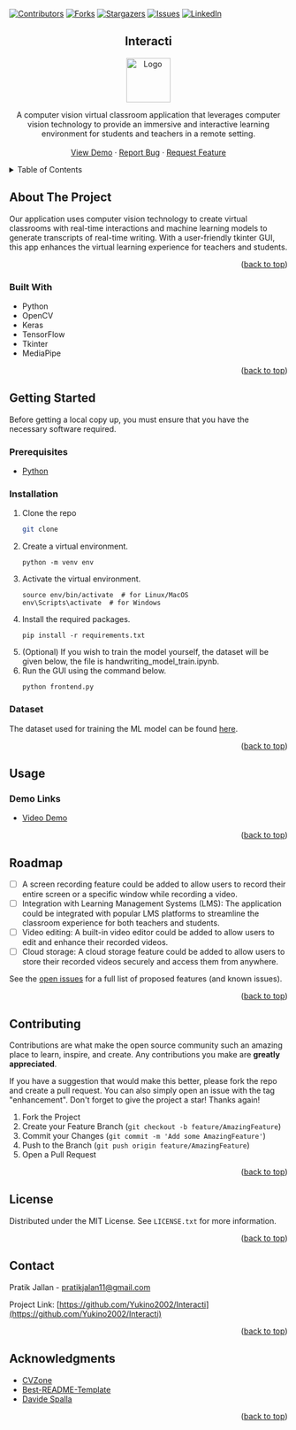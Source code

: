 [![Contributors][contributors-shield]][contributors-url]
[![Forks][forks-shield]][forks-url]
[![Stargazers][stars-shield]][stars-url]
[![Issues][issues-shield]][issues-url]
[![LinkedIn][linkedin-shield]][linkedin-url]

<h2 align="center">Interacti</h2>
<div align="center">
  <a href="https://github.com/Yukino2002/Interacti">
    <img src="./logo.jpg" alt="Logo" width="80" height="80">
  </a>
</div>
  <p align="center">
    A computer vision virtual classroom application that leverages computer vision technology to provide an immersive and interactive learning environment for students and teachers in a remote setting.
    <br />
    <br />
    <a href="https://youtu.be/XMMmAgVsEFY">View Demo</a>
    ·
    <a href="https://github.com/Yukino2002/Interacti/issues">Report Bug</a>
    ·
    <a href="https://github.com/Yukino2002/Interacti/issues">Request Feature</a>
  </p>


<!-- TABLE OF CONTENTS -->
<details>
  <summary>Table of Contents</summary>
  <ol>
    <li>
      <a href="#about-the-project">About The Project</a>
      <ul>
        <li><a href="#built-with">Built With</a></li>
      </ul>
    </li>
    <li>
      <a href="#getting-started">Getting Started</a>
      <ul>
        <li><a href="#prerequisites">Prerequisites</a></li>
        <li><a href="#installation">Installation</a></li>
      </ul>
    </li>
    <li><a href="#usage">Usage</a></li>
    <li><a href="#roadmap">Roadmap</a></li>
    <li><a href="#contributing">Contributing</a></li>
    <li><a href="#license">License</a></li>
    <li><a href="#contact">Contact</a></li>
    <li><a href="#acknowledgments">Acknowledgments</a></li>
  </ol>
</details>



<!-- ABOUT THE PROJECT -->
## About The Project

Our application uses computer vision technology to create virtual classrooms with real-time interactions and machine learning models to generate transcripts of real-time writing. With a user-friendly tkinter GUI, this app enhances the virtual learning experience for teachers and students.

<p align="right">(<a href="#readme-top">back to top</a>)</p>

### Built With

<ul>
    <li>Python</li>
    <li>OpenCV</li>
    <li>Keras</li>
    <li>TensorFlow</li>
    <li>Tkinter</li>
    <li>MediaPipe</li>
</ul>
<p align="right">(<a href="#readme-top">back to top</a>)</p>

## Getting Started

Before getting a local copy up, you must ensure that you have the necessary software required.

### Prerequisites

* <a href='https://www.python.org/downloads/'>Python</a>

### Installation

1. Clone the repo
   ```sh
   git clone
   ```
2. Create a virtual environment.
    ```
    python -m venv env
    ```
3. Activate the virtual environment.
    ```
    source env/bin/activate  # for Linux/MacOS
    env\Scripts\activate  # for Windows
    ```
4. Install the required packages.
    ```
    pip install -r requirements.txt
    ```
5. (Optional) If you wish to train the model yourself, the dataset will be given below, the file is handwriting_model_train.ipynb.
6. Run the GUI using the command below.
    ```
    python frontend.py
    ```
   
### Dataset

The dataset used for training the ML model can be found 
<a href='https://www.kaggle.com/datasets/sachinpatel21/az-handwritten-alphabets-in-csv-format'>here</a>.

<p align="right">(<a href="#readme-top">back to top</a>)</p>

## Usage

### Demo Links
<ul>
    <li><a href="https://youtu.be/XMMmAgVsEFY">Video Demo</a></li>
</ul>

<p align="right">(<a href="#readme-top">back to top</a>)</p>

<!-- ROADMAP -->
## Roadmap

- [ ] A screen recording feature could be added to allow users to record their entire screen or a specific window while recording a video.
- [ ] Integration with Learning Management Systems (LMS): The application could be integrated with popular LMS platforms to streamline the classroom experience for both teachers and students.
- [ ] Video editing: A built-in video editor could be added to allow users to edit and enhance their recorded videos.
- [ ] Cloud storage: A cloud storage feature could be added to allow users to store their recorded videos securely and access them from anywhere.

See the [open issues](https://github.com/Yukino2002/Interacti/issues) for a full list of proposed features (and known issues).

<p align="right">(<a href="#readme-top">back to top</a>)</p>

<!-- CONTRIBUTING -->
## Contributing

Contributions are what make the open source community such an amazing place to learn, inspire, and create. Any contributions you make are **greatly appreciated**.

If you have a suggestion that would make this better, please fork the repo and create a pull request. You can also simply open an issue with the tag "enhancement".
Don't forget to give the project a star! Thanks again!

1. Fork the Project
2. Create your Feature Branch (`git checkout -b feature/AmazingFeature`)
3. Commit your Changes (`git commit -m 'Add some AmazingFeature'`)
4. Push to the Branch (`git push origin feature/AmazingFeature`)
5. Open a Pull Request

<p align="right">(<a href="#readme-top">back to top</a>)</p>

## License

Distributed under the MIT License. See `LICENSE.txt` for more information.

<p align="right">(<a href="#readme-top">back to top</a>)</p>

## Contact

Pratik Jallan - pratikjalan11@gmail.com

Project Link: [https://github.com/Yukino2002/Interacti](https://github.com/Yukino2002/Interacti)

<p align="right">(<a href="#readme-top">back to top</a>)</p>

<!-- ACKNOWLEDGMENTS -->
## Acknowledgments

* [CVZone](https://github.com/cvzone/cvzone)
* [Best-README-Template](https://github.com/othneildrew/Best-README-Template)
* [Davide Spalla](https://deepnote.com/@davidespalla/Recognizing-handwriting-with-Tensorflow-and-OpenCV-cfc4acf5-188e-4d3b-bdb5-a13aa463d2b0#00012-421d73cc-3b3a-4330-ab92-7e48462e68c3)

<p align="right">(<a href="#readme-top">back to top</a>)</p>

[contributors-shield]: https://img.shields.io/github/contributors/Yukino2002/Interacti.svg?style=for-the-badge
[contributors-url]: https://github.com/Yukino2002/Interacti/graphs/contributors
[forks-shield]: https://img.shields.io/github/forks/Yukino2002/Interacti.svg?style=for-the-badge
[forks-url]: https://github.com/Yukino2002/Interacti/network/members
[stars-shield]: https://img.shields.io/github/stars/Yukino2002/Interacti.svg?style=for-the-badge
[stars-url]: https://github.com/Yukino2002/Interacti/stargazers
[issues-shield]: https://img.shields.io/github/issues/Yukino2002/Interacti.svg?style=for-the-badge
[issues-url]: https://github.com/Yukino2002/Interacti/issues
[license-shield]: https://img.shields.io/github/license/Yukino2002/Interacti.svg?style=for-the-badge
[license-url]: https://github.com/Yukino2002/Interacti/blob/master/LICENSE.txt
[linkedin-shield]: https://img.shields.io/badge/-LinkedIn-black.svg?style=for-the-badge&logo=linkedin&colorB=555
[linkedin-url]: https://linkedin.com/in/asimjawahir
[product-screenshot]: ./images/Interacti.png
[Next.js]: https://img.shields.io/badge/next.js-000000?style=for-the-badge&logo=nextdotjs&logoColor=white
[Next-url]: https://nextjs.org/
[React.js]: https://img.shields.io/badge/React-20232A?style=for-the-badge&logo=react&logoColor=61DAFB
[React-url]: https://reactjs.org/
[Vue.js]: https://img.shields.io/badge/Vue.js-35495E?style=for-the-badge&logo=vuedotjs&logoColor=4FC08D
[Vue-url]: https://vuejs.org/
[Angular.io]: https://img.shields.io/badge/Angular-DD0031?style=for-the-badge&logo=angular&logoColor=white
[Angular-url]: https://angular.io/
[Svelte.dev]: https://img.shields.io/badge/Svelte-4A4A55?style=for-the-badge&logo=svelte&logoColor=FF3E00
[Svelte-url]: https://svelte.dev/
[Laravel.com]: https://img.shields.io/badge/Laravel-FF2D20?style=for-the-badge&logo=laravel&logoColor=white
[Laravel-url]: https://laravel.com
[Bootstrap.com]: https://img.shields.io/badge/Bootstrap-563D7C?style=for-the-badge&logo=bootstrap&logoColor=white
[Bootstrap-url]: https://getbootstrap.com
[JQuery.com]: https://img.shields.io/badge/jQuery-0769AD?style=for-the-badge&logo=jquery&logoColor=white
[JQuery-url]: https://jquery.com 
